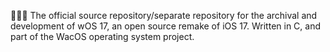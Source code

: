 🍏️📱️💾️ The official source repository/separate repository for the archival and development of wOS 17, an open source remake of iOS 17. Written in C, and part of the WacOS operating system project. 
